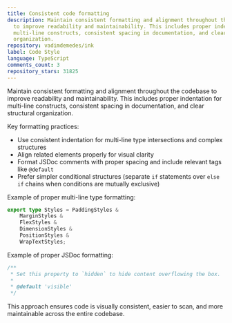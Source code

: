 ```yaml
---
title: Consistent code formatting
description: Maintain consistent formatting and alignment throughout the codebase
  to improve readability and maintainability. This includes proper indentation for
  multi-line constructs, consistent spacing in documentation, and clear structural
  organization.
repository: vadimdemedes/ink
label: Code Style
language: TypeScript
comments_count: 3
repository_stars: 31825
---
```


Maintain consistent formatting and alignment throughout the codebase to improve readability and maintainability. This includes proper indentation for multi-line constructs, consistent spacing in documentation, and clear structural organization.

Key formatting practices:
- Use consistent indentation for multi-line type intersections and complex structures
- Align related elements properly for visual clarity
- Format JSDoc comments with proper spacing and include relevant tags like `@default`
- Prefer simpler conditional structures (separate `if` statements over `else if` chains when conditions are mutually exclusive)

Example of proper multi-line type formatting:
```typescript
export type Styles = PaddingStyles &
	MarginStyles &
	FlexStyles &
	DimensionStyles &
	PositionStyles &
	WrapTextStyles;
```

Example of proper JSDoc formatting:
```typescript
/**
 * Set this property to `hidden` to hide content overflowing the box.
 *
 * @default 'visible'
 */
```

This approach ensures code is visually consistent, easier to scan, and more maintainable across the entire codebase.